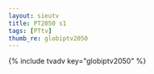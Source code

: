 ```yaml
--- 
layout: sieutv
title: PT2050 s1
tags: [PTtv]
thumb_re: globiptv2050
---
```

{% include tvadv key="globiptv2050" %} 
